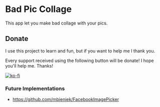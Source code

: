 
# Bad Pic Collage
This app let you make bad collage with your pics.







## Donate

I use this project to learn and fun, but if you want to help me I thank you. 

Every support received using the following button will be donate! 
I hope you'll help me. Thanks! 

[![ko-fi](https://www.ko-fi.com/img/githubbutton_sm.svg)](https://ko-fi.com/Q5Q410UG2)





### Future Implementations
 * https://github.com/mbieniek/FacebookImagePicker